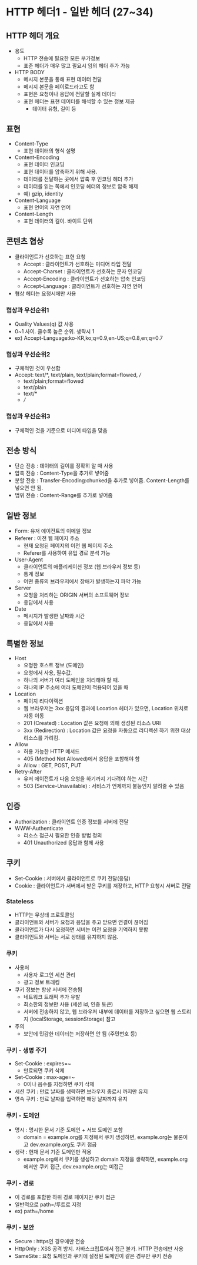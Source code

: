 # HTTP 헤더1 - 일반 헤더 (27~34)

## HTTP 헤더 개요
* 용도
    - HTTP 전송에 필요한 모든 부가정보
    - 표준 헤더가 매우 많고 필요시 임의 헤더 추가 가능
* HTTP BODY
    - 메시지 본문을 통해 표현 데이터 전달
    - 메시지 본문을 페이로드라고도 함
    - 표현은 요청이나 응답에 전달할 실제 데이타
    - 표현 헤더는 표현 데이터를 해석할 수 있는 정보 제공
        - 데이터 유형, 길이 등
    
## 표현
- Content-Type
  - 표현 데이터의 형식 설명
- Content-Encoding
  - 표현 데이터 인코딩
  - 표현 데이터를 압축하기 위해 사용.
  - 데이터를 전달하는 곳에서 압축 후 인코딩 헤더 추가
  - 데이터를 읽는 쪽에서 인코딩 헤더의 정보로 압축 해제
  - 예) gzip, identity
- Content-Language
  - 표현 언어의 자연 언어
- Content-Length
  - 표현 데이터의 길이. 바이트 단위
  
## 콘텐츠 협상
- 클라이언트가 선호하는 표현 요청
  - Accept : 클라이언트가 선호하는 미디어 타입 전달
  - Accept-Charset : 클라이언트가 선호하는 문자 인코딩
  - Accept-Encoding : 클라이언트가 선호하는 압축 인코딩
  - Accept-Language : 클라이언트가 선호하는 자연 언어
- 협상 헤더는 요청시에만 사용  

### 협상과 우선순위1
- Quality Values(q) 값 사용
- 0~1 사이. 클수록 높은 순위. 생략시 1
- ex) Accept-Language:ko-KR,ko;q=0.9,en-US;q=0.8,en;q=0.7

### 협상과 우선순위2
- 구체적인 것이 우선함
- Accept: text/*, text/plain, text/plain;format=flowed, */*
  - text/plain;format=flowed
  - text/plain
  - text/*
  - */*
  
### 협상과 우선순위3
- 구체적인 것을 기준으로 미디어 타입을 맞춤

## 전송 방식
- 단순 전송 : 데이터의 길이를 정확히 알 때 사용
- 압축 전송 : Content-Type을 추가로 넣어줌
- 분할 전송 : Transfer-Encoding:chunked을 추가로 넣어줌. Content-Length를 넣으면 안 됨.
- 범위 전송 : Content-Range를 추가로 넣어줌

## 일반 정보
- Form: 유저 에이전트의 이메일 정보
- Referer : 이전 웹 페이지 주소
  - 현재 요청된 페이지의 이전 웹 페이지 주소
  - Referer를 사용하여 유입 경로 분석 가능
- User-Agent
  - 클라이언트의 애플리케이션 정보 (웹 브라우저 정보 등)
  - 통계 정보
  - 어떤 종류의 브라우저에서 장애가 발생하는지 파악 가능
- Server
  - 요청을 처리하는 ORIGIN 서버의 소프트웨어 정보
  - 응답에서 사용
- Date
  - 메시지가 발생한 날짜와 시간
  - 응답에서 사용
  
## 특별한 정보
- Host
  - 요청한 호스트 정보 (도메인)
  - 요청에서 사용, 필수값.
  - 하나의 서버가 여러 도메인을 처리해야 할 때.
  - 하나의 IP 주소에 여러 도메인이 적용되어 있을 때
- Location
  - 페이지 리다이렉션
  - 웹 브라우저는 3xx 응답의 결과에 Lcoation 헤더가 있으면, Location 위치로 자동 이동
  - 201 (Created) : Location 값은 요청에 의해 생성된 리소스 URI
  - 3xx (Redirection) : Location 값은 요청을 자동으로 리디렉션 하기 위한 대상 리소스를 가리킴.
- Allow
  - 허용 가능한 HTTP 메서드
  - 405 (Method Not Allowed)에서 응답을 포함해야 함
  - Allow : GET, POST, PUT
- Retry-After
  - 유저 에이전트가 다음 요청을 하기까지 기다려야 하는 시간
  - 503 (Service-Unavailable) : 서비스가 언제까지 불능인지 알려줄 수 있음
  
## 인증
- Authorization : 클라이언트 인증 정보를 서버에 전달
- WWW-Authenticate
  - 리소스 접근시 필요한 인증 방법 정의
  - 401 Unauthorized 응답과 함께 사용

## 쿠키
- Set-Cookie : 서버에서 클라이언트로 쿠키 전달(응답)
- Cookie : 클라이언트가 서버에서 받은 쿠키를 저장하고, HTTP 요청시 서버로 전달

### Stateless
- HTTP는 무상태 프로토콜임
- 클라이언트와 서버가 요청과 응답을 주고 받으면 연결이 끊어짐
- 클라이언트가 다시 요청하면 서버는 이전 요청을 기억하지 못함
- 클라이언트와 서버는 서로 상태를 유지하지 않음.

### 쿠키
- 사용처
  - 사용자 로그인 세션 관리
  - 광고 정보 트래킹
- 쿠키 정보는 항상 서버에 전송됨
  - 네트워크 트래픽 추가 유발
  - 최소한의 정보만 사용 (세션 id, 인증 토큰)
  - 서버에 전송하지 않고, 웹 브라우저 내부에 데이터를 저장하고 싶으면 웹 스토리지 (localStorage, sessionStorage) 참고
- 주의
  - 보안에 민감한 데이터는 저장하면 안 됨 (주민번호 등)
  
### 쿠키 - 생명 주기
- Set-Cookie : expires=~
  - 만료되면 쿠키 삭제
- Set-Cookie : max-age=~
  - 0이나 음수를 지정하면 쿠키 삭제
- 세션 쿠키 : 만료 날짜를 생략하면 브라우저 종료시 까지만 유지
- 영속 쿠키 : 만료 날짜를 입력하면 해당 날짜까지 유지

### 쿠키 - 도메인
- 명시 : 명시한 문서 기준 도메인 + 서브 도메인 포함
  - domain = example.org를 지정해서 쿠키 생성하면, example.org는 물론이고 dev.example.org도 쿠키 접급
- 생략 : 현재 문서 기준 도메인만 적용
  - example.org에서 쿠키를 생성하고 domain 지정을 생략하면, example.org에서만 쿠키 접근, dev.example.org는 미접근
  
### 쿠키 - 경로
- 이 경로를 포함한 하위 경로 페이지만 쿠키 접근
- 일반적으로 path=/루트로 지정
- ex) path=/home

### 쿠키 - 보안
- Secure : https인 경우에만 전송
- HttpOnly : XSS 공격 방지. 자바스크립트에서 접근 불가. HTTP 전송에만 사용
- SameSite : 요청 도메인과 쿠키에 설정된 도메인이 같은 경우만 쿠키 전송

